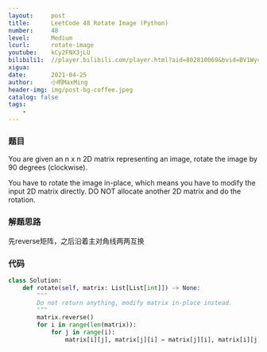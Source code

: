 ```yaml
---
layout:     post
title:      LeetCode 48 Rotate Image (Python)
number:     48
level:      Medium
lcurl:      rotate-image
youtube:    kCy2FNX3jLU
bilibili1:  //player.bilibili.com/player.html?aid=802810069&bvid=BV1Wy4y1s7fs&cid=329300335&page=1
xigua:      
date:       2021-04-25
author:     小明MaxMing
header-img: img/post-bg-coffee.jpeg
catalog: false
tags:
    - 
---
```


### 题目

You are given an n x n 2D matrix representing an image, rotate the image by 90 degrees (clockwise).

You have to rotate the image in-place, which means you have to modify the input 2D matrix directly. DO NOT allocate another 2D matrix and do the rotation.

### 解题思路

先reverse矩阵，之后沿着主对角线两两互换

### 代码
```python
class Solution:
    def rotate(self, matrix: List[List[int]]) -> None:
        """
        Do not return anything, modify matrix in-place instead.
        """
        matrix.reverse()
        for i in range(len(matrix)):
            for j in range(i):
                matrix[i][j], matrix[j][i] = matrix[j][i], matrix[i][j]
```
